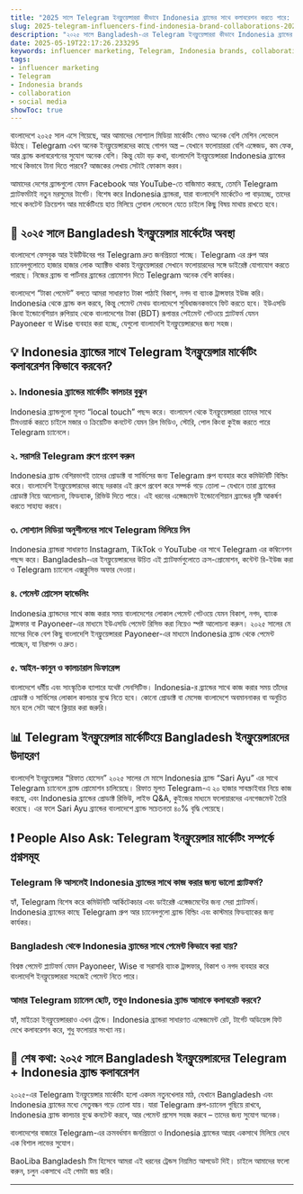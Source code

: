 ```yaml
---
title: "2025 সালে Telegram ইনফ্লুয়েন্সাররা কীভাবে Indonesia ব্র্যান্ডের সাথে কলাবরেশন করতে পারে: Bangladesh-এর জন্য গাইড"
slug: 2025-telegram-influencers-find-indonesia-brand-collaborations-2025-05-19
description: "২০২৫ সালে Bangladesh-এর Telegram ইনফ্লুয়েন্সাররা কীভাবে Indonesia ব্র্যান্ডের সাথে সফল মার্কেটিং কলাবরেশন করতে পারে, বাংলাদেশের সোশ্যাল মিডিয়া ট্রেন্ড, পেমেন্ট পদ্ধতি ও স্থানীয় চ্যালেঞ্জসহ বিস্তারিত বিশ্লেষণ।"
date: 2025-05-19T22:17:26.233295
keywords: influencer marketing, Telegram, Indonesia brands, collaboration, social media
tags:
- influencer marketing
- Telegram
- Indonesia brands
- collaboration
- social media
showToc: true
---
```


বাংলাদেশে ২০২৫ সাল এসে গিয়েছে, আর আমাদের সোশ্যাল মিডিয়া মার্কেটিং গেমও অনেক বেশি মেশিন লেভেলে উঠছে। Telegram এখন অনেক ইনফ্লুয়েন্সারদের কাছে গোপন অস্ত্র – যেখানে ফলোয়াররা বেশি এঙ্গেজড, কম ফেক, আর ব্র্যান্ড কলাবরেশনের সুযোগ অনেক বেশি। কিন্তু যেটা বড় কথা, বাংলাদেশি ইনফ্লুয়েন্সাররা Indonesia ব্র্যান্ডের সাথে কিভাবে টানা দিতে পারবে? আজকের লেখায় সেটাই ফোকাস করব।

আমাদের দেশের ব্র্যান্ডগুলো যেমন Facebook আর YouTube-তে বাজিমাত করছে, তেমনি Telegram প্ল্যাটফর্মটাই নতুন মরসুমের টার্গেট। বিশেষ করে Indonesia ব্র্যান্ডরা, যারা বাংলাদেশি মার্কেটেও পা বাড়াচ্ছে, তাদের সাথে কনটেন্ট ক্রিয়েশন আর মার্কেটিংয়ে হাত মিলিয়ে গ্লোবাল লেভেলে যেতে চাইলে কিছু বিষয় মাথায় রাখতে হবে।

## 📢 ২০২৫ সালে Bangladesh ইনফ্লুয়েন্সার মার্কেটের অবস্থা

বাংলাদেশে ফেসবুক আর ইউটিউবের পর Telegram দ্রুত জনপ্রিয়তা পাচ্ছে। Telegram এর গ্রুপ আর চ্যানেলগুলোতে হাজার হাজার লোক অ্যাক্টিভ থাকায় ইনফ্লুয়েন্সাররা সেখানে ফলোয়ারদের সঙ্গে ডাইরেক্ট যোগাযোগ করতে পারছে। নিজের ব্র্যান্ড বা পার্টনার ব্র্যান্ডের প্রোমোশন দিতে Telegram অনেক বেশি কার্যকর।

বাংলাদেশে “টাকা পেমেন্ট” বলতে আমরা সাধারণত টাকা পাঠাই বিকাশ, নগদ বা ব্যাংক ট্রান্সফার ইউজ করি। Indonesia থেকে ব্র্যান্ড কল করবে, কিন্তু পেমেন্ট মেথড বাংলাদেশে সুবিধাজনকভাবে ফিট করতে হবে। ইউএসডি কিংবা ইন্ডোনেশিয়ান রুপিয়াহ থেকে বাংলাদেশের টাকা (BDT) রূপান্তর পেইমেন্ট গেটওয়ে প্ল্যাটফর্ম যেমন Payoneer বা Wise ব্যবহার করা হচ্ছে, যেগুলো বাংলাদেশি ইনফ্লুয়েন্সারদের জন্য সহজ।

## 💡 Indonesia ব্র্যান্ডের সাথে Telegram ইনফ্লুয়েন্সার মার্কেটিং কলাবরেশন কিভাবে করবেন?

### ১. Indonesia ব্র্যান্ডের মার্কেটিং কালচার বুঝুন

Indonesia ব্র্যান্ডগুলো মূলত “local touch” পছন্দ করে। বাংলাদেশ থেকে ইনফ্লুয়েন্সাররা তাদের সাথে টিমওয়ার্ক করতে চাইলে মজার ও ক্রিয়েটিভ কনটেন্ট যেমন রিল ভিডিও, স্টোরি, পোল কিংবা কুইজ করতে পারে Telegram চ্যানেলে। 

### ২. সরাসরি Telegram গ্রুপে প্রবেশ করুন

Indonesia ব্র্যান্ড বেশিরভাগই তাদের প্রোডাক্ট বা সার্ভিসের জন্য Telegram গ্রুপ ব্যবহার করে কমিউনিটি বিল্ডিং করে। বাংলাদেশি ইনফ্লুয়েন্সারদের কাছে দরকার এই গ্রুপে প্রবেশ করে সম্পর্ক গড়ে তোলা – যেখানে তারা ব্র্যান্ডের প্রোডাক্ট নিয়ে আলোচনা, ফিডব্যাক, রিভিউ দিতে পারে। এই ধরনের এঙ্গেজমেন্ট ইন্ডোনেশিয়ান ব্র্যান্ডের দৃষ্টি আকর্ষণ করতে সাহায্য করবে।

### ৩. সোশ্যাল মিডিয়া অনুশীলনের সাথে Telegram মিলিয়ে নিন

Indonesia ব্র্যান্ডরা সাধারণত Instagram, TikTok ও YouTube এর সাথে Telegram এর কম্বিনেশন পছন্দ করে। Bangladesh-এর ইনফ্লুয়েন্সারদের উচিত এই প্ল্যাটফর্মগুলোতে ক্রস-প্রোমোশন, কন্টেন্ট রি-ইউজ করা ও Telegram চ্যানেলে এক্সক্লুসিভ অফার দেওয়া।

### ৪. পেমেন্ট প্রোসেস হ্যান্ডেলিং

Indonesia ব্র্যান্ডদের সাথে কাজ করার সময় বাংলাদেশের লোকাল পেমেন্ট গেটওয়ে যেমন বিকাশ, নগদ, ব্যাংক ট্রান্সফার বা Payoneer-এর মাধ্যমে ইউএসডি পেমেন্ট রিসিভ করা নিয়েও স্পষ্ট আলোচনা করুন। ২০২৫ সালের মে মাসের দিকে বেশ কিছু বাংলাদেশি ইনফ্লুয়েন্সাররা Payoneer-এর মাধ্যমে Indonesia ব্র্যান্ড থেকে পেমেন্ট পাচ্ছেন, যা নিরাপদ ও দ্রুত।

### ৫. আইন-কানুন ও কালচারাল ডিফারেন্স

বাংলাদেশে ধর্মীয় এবং সাংস্কৃতিক ব্যাপারে যথেষ্ট সেনসিটিভ। Indonesia-র ব্র্যান্ডের সাথে কাজ করার সময় তাঁদের প্রোডাক্ট ও সার্ভিসের লোকাল কালচার বুঝে নিতে হবে। কোনো প্রোডাক্ট বা মেসেজ বাংলাদেশে অবমাননাকর বা অনুচিত মনে হলে সেটা আগে ক্লিয়ার করা জরুরি।

## 📊 Telegram ইনফ্লুয়েন্সার মার্কেটিংয়ে Bangladesh ইনফ্লুয়েন্সারদের উদাহরণ

বাংলাদেশি ইনফ্লুয়েন্সার “রিফাত হোসেন” ২০২৫ সালের মে মাসে Indonesia ব্র্যান্ড “Sari Ayu” এর সাথে Telegram চ্যানেলে ব্র্যান্ড প্রোমোশন চালিয়েছে। রিফাত মূলত Telegram-এ ২০ হাজার সাবস্ক্রাইবার নিয়ে কাজ করছে, এবং Indonesia ব্র্যান্ডের প্রোডাক্ট রিভিউ, লাইভ Q&A, কুইজের মাধ্যমে ফলোয়ারদের এনগেজমেন্ট তৈরি করেছে। এর ফলে Sari Ayu ব্র্যান্ডের বাংলাদেশে ব্র্যান্ড সচেতনতা ৪০% বৃদ্ধি পেয়েছে।

## ❗ People Also Ask: Telegram ইনফ্লুয়েন্সার মার্কেটিং সম্পর্কে প্রশ্নসমূহ

### Telegram কি আসলেই Indonesia ব্র্যান্ডের সাথে কাজ করার জন্য ভালো প্ল্যাটফর্ম?

হ্যাঁ, Telegram বিশেষ করে কমিউনিটি আর্কিটেকচার এবং ডাইরেক্ট এঙ্গেজমেন্টের জন্য সেরা প্ল্যাটফর্ম। Indonesia ব্র্যান্ডের কাছে Telegram গ্রুপ আর চ্যানেলগুলো ব্র্যান্ড বিল্ডিং এবং কাস্টমার ফিডব্যাকের জন্য কার্যকর।

### Bangladesh থেকে Indonesia ব্র্যান্ডের সাথে পেমেন্ট কিভাবে করা যায়?

বিশ্বস্ত পেমেন্ট প্ল্যাটফর্ম যেমন Payoneer, Wise বা সরাসরি ব্যাংক ট্রান্সফার, বিকাশ ও নগদ ব্যবহার করে বাংলাদেশি ইনফ্লুয়েন্সাররা সহজেই পেমেন্ট নিতে পারে।

### আমার Telegram চ্যানেল ছোট, তবুও Indonesia ব্র্যান্ড আমাকে কলাবরেট করবে?

হ্যাঁ, মাইক্রো ইনফ্লুয়েন্সাররাও এখন ট্রেন্ডে। Indonesia ব্র্যান্ডরা সাধারণত এঙ্গেজমেন্ট রেট, টার্গেট অডিয়েন্স ফিট দেখে কলাবরেশন করে, শুধু ফলোয়ার সংখ্যা নয়।

## 📢 শেষ কথা: ২০২৫ সালে Bangladesh ইনফ্লুয়েন্সারদের Telegram + Indonesia ব্র্যান্ড কলাবরেশন

২০২৫-এর Telegram ইনফ্লুয়েন্সার মার্কেটিং হলো একদম নতুনখেলার মাঠ, যেখানে Bangladesh এবং Indonesia ব্র্যান্ডের মধ্যে সেতুবন্ধন গড়ে তোলা যায়। যারা Telegram গ্রুপ-চ্যানেল গুছিয়ে রাখবে, Indonesia ব্র্যান্ড কালচার বুঝে কনটেন্ট করবে, আর পেমেন্ট প্রসেস সহজ করবে – তাদের জন্য সুযোগ অনেক।

বাংলাদেশের বাজারে Telegram-এর ক্রমবর্ধমান জনপ্রিয়তা ও Indonesia ব্র্যান্ডের আগ্রহ একসাথে মিলিয়ে দেবে এক বিশাল লাভের সুযোগ।

BaoLiba Bangladesh টিম হিসেবে আমরা এই ধরনের ট্রেন্ডস নিয়মিত আপডেট দিই। চাইলে আমাদের ফলো করুন, চলুন একসাথে এই গেমটা জয় করি।

---